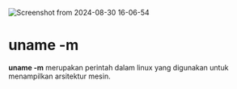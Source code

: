 ![Screenshot from 2024-08-30 16-06-54](https://github.com/user-attachments/assets/05cbfb74-5ab9-4ea9-a7e3-68db49116b13)
<p></p>
<H1>uname -m</H1>
<b>uname -m</b> merupakan perintah dalam linux yang digunakan untuk menampilkan arsitektur mesin.
